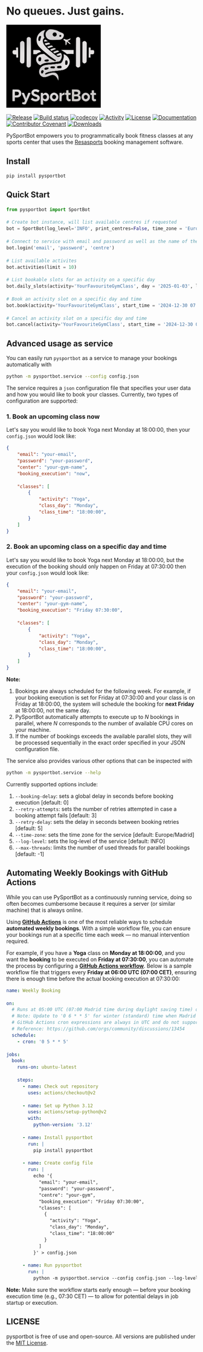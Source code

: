 # No queues. Just gains.

<img src=https://github.com/jbeirer/resasports-bot/raw/main/docs/logo.png alt="Logo" width="250">


[![Release](https://img.shields.io/github/v/release/jbeirer/resasports-bot)](https://github.com/jbeirer/resasports-bot/releases)
[![Build status](https://img.shields.io/github/actions/workflow/status/jbeirer/resasports-bot/main.yml?branch=main)](https://github.com/jbeirer/resasports-bot/actions/workflows/main.yml?query=branch%3Amain)
[![codecov](https://codecov.io/gh/jbeirer/resasports-bot/graph/badge.svg?token=ZCJV384TXF)](https://codecov.io/gh/jbeirer/resasports-bot)
[![Activity](https://img.shields.io/github/commit-activity/m/jbeirer/resasports-bot?label=activity)](https://github.com/jbeirer/resasports-bot/commits/main/)
[![License](https://img.shields.io/github/license/jbeirer/resasports-bot)](https://github.com/jbeirer/resasports-bot/blob/main/LICENSE)
[![Documentation](https://img.shields.io/badge/api-docs-blue)](https://jbeirer.github.io/resasports-bot/)
[![Contributor Covenant](https://img.shields.io/badge/Contributor%20Covenant-2.1-4baaaa.svg?label=Contributing)](https://github.com/jbeirer/resasports-bot/blob/main/CODE_OF_CONDUCT.md)
[![Downloads](https://static.pepy.tech/badge/pysportbot)](https://pepy.tech/projects/pysportbot)

PySportBot empowers you to programmatically book fitness classes at any sports center that uses the [Resasports](https://social.resasports.com/en/) booking management software.

## Install
```bash
pip install pysportbot
```

## Quick Start

```python
from pysportbot import SportBot

# Create bot instance, will list available centres if requested
bot = SportBot(log_level='INFO', print_centres=False, time_zone = 'Europe/Madrid')

# Connect to service with email and password as well as the name of the centre
bot.login('email', 'password', 'centre')

# List available activites
bot.activities(limit = 10)

# List bookable slots for an activity on a specific day
bot.daily_slots(activity='YourFavouriteGymClass', day = '2025-01-03', limit = 10)

# Book an activity slot on a specific day and time
bot.book(activity='YourFavouriteGymClass', start_time = '2024-12-30 07:00:00')

# Cancel an activity slot on a specific day and time
bot.cancel(activity='YourFavouriteGymClass', start_time = '2024-12-30 07:00:00')
```

## Advanced usage as service

You can easily run `pysportbot` as a service to manage your bookings automatically with
```bash
python -m pysportbot.service --config config.json
```
The service requires a `json` configuration file that specifies your user data and how you would like to book your classes. Currently, two types of configuration are supported:

### 1. Book an upcoming class now

Let's say you would like to book Yoga next Monday at 18:00:00, then your `config.json` would look like:

```json
{
    "email": "your-email",
    "password": "your-password",
    "center": "your-gym-name",
    "booking_execution": "now",

    "classes": [
        {
            "activity": "Yoga",
            "class_day": "Monday",
            "class_time": "18:00:00",
        }
    ]
}
```
### 2. Book an upcoming class on a specific day and time

Let's say you would like to book Yoga next Monday at 18:00:00, but the execution of the booking should only happen on Friday at 07:30:00 then your `config.json` would look like:

```json
{
    "email": "your-email",
    "password": "your-password",
    "center": "your-gym-name",
    "booking_execution": "Friday 07:30:00",

    "classes": [
        {
            "activity": "Yoga",
            "class_day": "Monday",
            "class_time": "18:00:00",
        }
    ]
}
```

**Note:**
1. Bookings are always scheduled for the following week. For example, if your booking execution is set for Friday at 07:30:00 and your class is on Friday at 18:00:00, the system will schedule the booking for **next Friday** at 18:00:00, not the same day.
2. PySportBot automatically attempts to execute up to *N* bookings in parallel, where *N* corresponds to the number of available CPU cores on your machine.
3. If the number of bookings exceeds the available parallel slots, they will be processed sequentially in the exact order specified in your JSON configuration file.


The service also provides various other options that can be inspected with

```bash
python -m pysportbot.service --help
```
Currently supported options include:

1. `--booking-delay`: sets a global delay in seconds before booking execution [default: 0]
2. `--retry-attempts`: sets the number of retries attempted in case a booking attempt fails [default: 3]
3. `--retry-delay`: sets the delay in seconds between booking retries [default: 5]
4. `--time-zone`: sets the time zone for the service [default: Europe/Madrid]
5. `--log-level`: sets the log-level of the service [default: INFO]
6. `--max-threads`: limits the number of used threads for parallel bookings [default: -1]

## Automating Weekly Bookings with GitHub Actions

While you can use PySportBot as a continuously running service, doing so often becomes cumbersome because it requires a server (or similar machine) that is always online.

Using **[GitHub Actions](https://docs.github.com/en/actions)** is one of the most reliable ways to schedule **automated weekly bookings**. With a simple workflow file, you can ensure your bookings run at a specific time each week — no manual intervention required.

For example, if you have a **Yoga** class on **Monday at 18:00:00**, and you want the **booking** to be executed on **Friday at 07:30:00**, you can automate the process by configuring a **[GitHub Actions workflow](https://docs.github.com/en/actions/writing-workflows)**. Below is a sample workflow file that triggers every **Friday at 06:00 UTC (07:00 CET)**, ensuring there is enough time before the actual booking execution at 07:30:00:

```yml
name: Weekly Booking

on:
  # Runs at 05:00 UTC (07:00 Madrid time during daylight saving time) on Fridays
  # Note: Update to '0 6 * * 5' for winter (standard) time when Madrid shifts to UTC+1
  # GitHub Actions cron expressions are always in UTC and do not support time zones
  # Reference: https://github.com/orgs/community/discussions/13454
  schedule:
    - cron: '0 5 * * 5'

jobs:
  book:
    runs-on: ubuntu-latest

    steps:
      - name: Check out repository
        uses: actions/checkout@v2

      - name: Set up Python 3.12
        uses: actions/setup-python@v2
        with:
          python-version: '3.12'

      - name: Install pysportbot
        run: |
          pip install pysportbot

      - name: Create config file
        run: |
          echo '{
            "email": "your-email",
            "password": "your-password",
            "centre": "your-gym",
            "booking_execution": "Friday 07:30:00",
            "classes": [
              {
                "activity": "Yoga",
                "class_day": "Monday",
                "class_time": "18:00:00"
              }
            ]
          }' > config.json

      - name: Run pysportbot
        run: |
          python -m pysportbot.service --config config.json --log-level INFO --booking-delay 1 --retry-attempts 3 --retry-delay 5
```
**Note:** Make sure the workflow starts early enough — before your booking execution time (e.g., 07:30 CET) — to allow for potential delays in job startup or execution.


## LICENSE

pysportbot is free of use and open-source. All versions are
published under the [MIT License](https://github.com/jbeirer/resasports-bot/blob/main/LICENSE).

